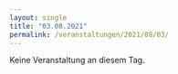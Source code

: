 ```yaml
---
layout: single
title: "03.08.2021"
permalink: /veranstaltungen/2021/08/03/
---
```


Keine Veranstaltung an diesem Tag.
